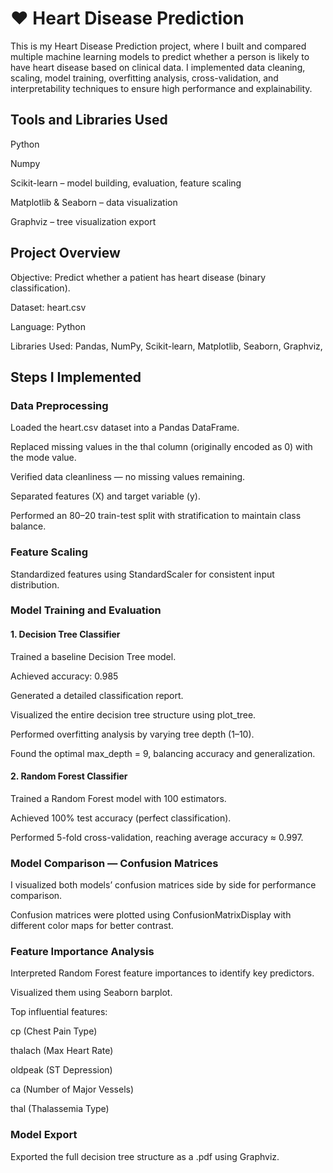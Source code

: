 # ❤️ Heart Disease Prediction

This is my Heart Disease Prediction project, where I built and compared multiple machine learning models to predict whether a person is likely to have heart disease based on clinical data.
I implemented data cleaning, scaling, model training, overfitting analysis, cross-validation, and interpretability techniques to ensure high performance and explainability.

## Tools and Libraries Used

Python

Numpy

Scikit-learn – model building, evaluation, feature scaling

Matplotlib & Seaborn – data visualization

Graphviz – tree visualization export



## Project Overview

Objective: Predict whether a patient has heart disease (binary classification).

Dataset: heart.csv

Language: Python

Libraries Used: Pandas, NumPy, Scikit-learn, Matplotlib, Seaborn, Graphviz, 

## Steps I Implemented
### Data Preprocessing

Loaded the heart.csv dataset into a Pandas DataFrame.

Replaced missing values in the thal column (originally encoded as 0) with the mode value.

Verified data cleanliness — no missing values remaining.

Separated features (X) and target variable (y).

Performed an 80–20 train-test split with stratification to maintain class balance.

### Feature Scaling
Standardized features using StandardScaler for consistent input distribution.

### Model Training and Evaluation
#### 1. Decision Tree Classifier

Trained a baseline Decision Tree model.

Achieved accuracy: 0.985

Generated a detailed classification report.

Visualized the entire decision tree structure using plot_tree.

Performed overfitting analysis by varying tree depth (1–10).

Found the optimal max_depth = 9, balancing accuracy and generalization.

#### 2. Random Forest Classifier

Trained a Random Forest model with 100 estimators.

Achieved 100% test accuracy (perfect classification).

Performed 5-fold cross-validation, reaching average accuracy ≈ 0.997.

### Model Comparison — Confusion Matrices

I visualized both models’ confusion matrices side by side for performance comparison.

Confusion matrices were plotted using ConfusionMatrixDisplay with different color maps for better contrast.

### Feature Importance Analysis

Interpreted Random Forest feature importances to identify key predictors.

Visualized them using Seaborn barplot.

Top influential features:

cp (Chest Pain Type)

thalach (Max Heart Rate)

oldpeak (ST Depression)

ca (Number of Major Vessels)

thal (Thalassemia Type)

### Model Export

Exported the full decision tree structure as a .pdf using Graphviz.
